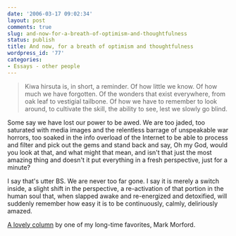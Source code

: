 ```yaml
---
date: '2006-03-17 09:02:34'
layout: post
comments: true
slug: and-now-for-a-breath-of-optimism-and-thoughtfulness
status: publish
title: And now, for a breath of optimism and thoughtfulness
wordpress_id: '77'
categories:
- Essays - other people
---
```





> Kiwa hirsuta is, in short, a reminder. Of how little we know. Of how much we have forgotten. Of the wonders that exist everywhere, from oak leaf to vestigial tailbone. Of how we have to remember to look around, to cultivate the skill, the ability to see, lest we slowly go blind.

Some say we have lost our power to be awed. We are too jaded, too saturated with media images and the relentless barrage of unspeakable war horrors, too soaked in the info overload of the Internet to be able to process and filter and pick out the gems and stand back and say, Oh my God, would you look at that, and what might that mean, and isn't that just the most amazing thing and doesn't it put everything in a fresh perspective, just for a minute?

I say that's utter BS. We are never too far gone. I say it is merely a switch inside, a slight shift in the perspective, a re-activation of that portion in the human soul that, when slapped awake and re-energized and detoxified, will suddenly remember how easy it is to be continuously, calmly, deliriously amazed.


[A lovely column](http://sfgate.com/cgi-bin/article.cgi?f=/gate/archive/2006/03/17/notes031706.DTL&nl=fix) by one of my long-time favorites, Mark Morford.
